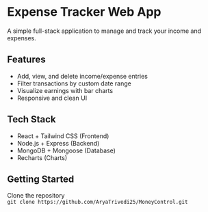 # Expense Tracker Web App

A simple full-stack application to manage and track your income and expenses.

## Features

- Add, view, and delete income/expense entries
- Filter transactions by custom date range
- Visualize earnings with bar charts
- Responsive and clean UI

## Tech Stack

- React + Tailwind CSS (Frontend)
- Node.js + Express (Backend)
- MongoDB + Mongoose (Database)
- Recharts (Charts)

## Getting Started

Clone the repository  
   `git clone https://github.com/AryaTrivedi25/MoneyControl.git`


